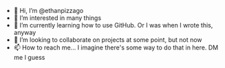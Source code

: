 - 👋 Hi, I’m @ethanpizzago
- 👀 I’m interested in many things
- 🌱 I’m currently learning how to use GitHub. Or I was when I wrote this, anyway
- 💞️ I’m looking to collaborate on projects at some point, but not now
- 📫 How to reach me... I imagine there's some way to do that in here. DM me I guess

<!---
ethanpizzago/ethanpizzago is a ✨ special ✨ repository because its `README.md` (this file) appears on your GitHub profile.
You can click the Preview link to take a look at your changes.
--->
